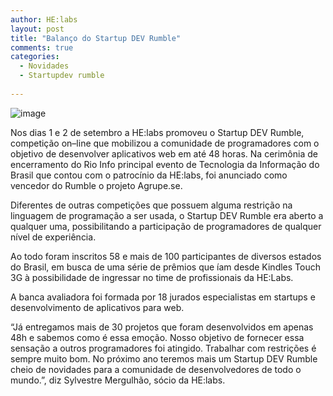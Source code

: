 ```yaml
---
author: HE:labs
layout: post
title: "Balanço do Startup DEV Rumble"
comments: true
categories:
  - Novidades
  - Startupdev rumble
     
---
```

![image](/blog/images/posts/2012-09-19/startupdevrumble.jpg)

Nos dias 1 e 2 de setembro a HE:labs promoveu o Startup DEV Rumble, competição  on–line que mobilizou a comunidade de programadores com o objetivo de desenvolver aplicativos web em até 48 horas. Na cerimônia de encerramento do Rio Info principal evento de Tecnologia da Informação do Brasil que contou com o patrocínio da HE:labs, foi anunciado como  vencedor do Rumble o projeto Agrupe.se.

Diferentes de outras competições que possuem alguma restrição na linguagem de programação a ser usada, o Startup DEV Rumble era aberto a qualquer uma, possibilitando a participação de programadores de qualquer nível de experiência.

Ao todo foram inscritos 58 e mais de 100 participantes de diversos estados do Brasil, em busca de uma série de prêmios que íam desde Kindles Touch 3G à possibilidade de ingressar no time de profissionais da HE:Labs.

A banca avaliadora foi formada por 18 jurados especialistas em startups e desenvolvimento de aplicativos para web.

“Já entregamos mais de 30 projetos que foram desenvolvidos em apenas 48h e sabemos como é essa emoção. Nosso objetivo de fornecer essa sensação a outros programadores foi atingido. Trabalhar com restrições é sempre muito bom. No próximo ano teremos mais um Startup DEV Rumble cheio de novidades para a comunidade de desenvolvedores de todo o mundo.”, diz Sylvestre Mergulhão, sócio da HE:labs.

